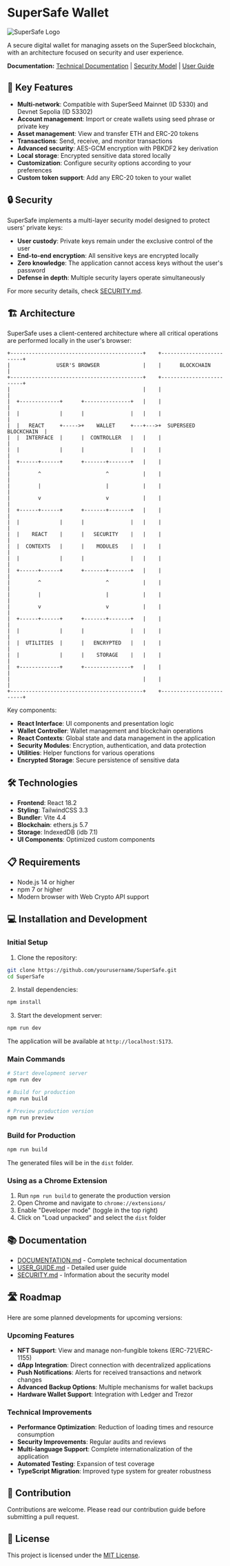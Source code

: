 # SuperSafe Wallet

![SuperSafe Logo](public/logo.png)

A secure digital wallet for managing assets on the SuperSeed blockchain, with an architecture focused on security and user experience.

**Documentation:** [Technical Documentation](DOCUMENTATION.md) | [Security Model](SECURITY.md) | [User Guide](USER_GUIDE.md)

## 🚀 Key Features

- **Multi-network**: Compatible with SuperSeed Mainnet (ID 5330) and Devnet Sepolia (ID 53302)
- **Account management**: Import or create wallets using seed phrase or private key
- **Asset management**: View and transfer ETH and ERC-20 tokens
- **Transactions**: Send, receive, and monitor transactions
- **Advanced security**: AES-GCM encryption with PBKDF2 key derivation
- **Local storage**: Encrypted sensitive data stored locally
- **Customization**: Configure security options according to your preferences
- **Custom token support**: Add any ERC-20 token to your wallet

## 🔒 Security

SuperSafe implements a multi-layer security model designed to protect users' private keys:

- **User custody**: Private keys remain under the exclusive control of the user
- **End-to-end encryption**: All sensitive keys are encrypted locally
- **Zero knowledge**: The application cannot access keys without the user's password
- **Defense in depth**: Multiple security layers operate simultaneously

For more security details, check [SECURITY.md](SECURITY.md).

## 🏗️ Architecture

SuperSafe uses a client-centered architecture where all critical operations are performed locally in the user's browser:

```
+-------------------------------------------+    +-------------------------+
|               USER'S BROWSER              |    |      BLOCKCHAIN         |
+-------------------------------------------+    +-------------------------+
|                                           |    |                         |
|  +-------------+      +---------------+   |    |                         |
|  |             |      |               |   |    |                         |
|  |   REACT     +----->+    WALLET     +---+--->+  SUPERSEED BLOCKCHAIN  |
|  |  INTERFACE  |      |  CONTROLLER   |   |    |                         |
|  |             |      |               |   |    |                         |
|  +------+------+      +-------+-------+   |    |                         |
|         ^                     ^           |    |                         |
|         |                     |           |    |                         |
|         v                     v           |    |                         |
|  +------+------+      +-------+-------+   |    |                         |
|  |             |      |               |   |    |                         |
|  |    REACT    |      |   SECURITY    |   |    |                         |
|  |  CONTEXTS   |      |    MODULES    |   |    |                         |
|  |             |      |               |   |    |                         |
|  +------+------+      +-------+-------+   |    |                         |
|         ^                     ^           |    |                         |
|         |                     |           |    |                         |
|         v                     v           |    |                         |
|  +------+------+      +-------+-------+   |    |                         |
|  |             |      |               |   |    |                         |
|  |  UTILITIES  |      |   ENCRYPTED   |   |    |                         |
|  |             |      |    STORAGE    |   |    |                         |
|  +-------------+      +---------------+   |    |                         |
|                                           |    |                         |
+-------------------------------------------+    +-------------------------+
```

Key components:
- **React Interface**: UI components and presentation logic
- **Wallet Controller**: Wallet management and blockchain operations
- **React Contexts**: Global state and data management in the application
- **Security Modules**: Encryption, authentication, and data protection
- **Utilities**: Helper functions for various operations
- **Encrypted Storage**: Secure persistence of sensitive data

## 🛠️ Technologies

- **Frontend**: React 18.2
- **Styling**: TailwindCSS 3.3
- **Bundler**: Vite 4.4
- **Blockchain**: ethers.js 5.7
- **Storage**: IndexedDB (idb 7.1)
- **UI Components**: Optimized custom components

## 📋 Requirements

- Node.js 14 or higher
- npm 7 or higher
- Modern browser with Web Crypto API support

## 💻 Installation and Development

### Initial Setup

1. Clone the repository:
```bash
git clone https://github.com/yourusername/SuperSafe.git
cd SuperSafe
```

2. Install dependencies:
```bash
npm install
```

3. Start the development server:
```bash
npm run dev
```

The application will be available at `http://localhost:5173`.

### Main Commands

```bash
# Start development server
npm run dev

# Build for production
npm run build

# Preview production version
npm run preview
```

### Build for Production

```bash
npm run build
```

The generated files will be in the `dist` folder.

### Using as a Chrome Extension

1. Run `npm run build` to generate the production version
2. Open Chrome and navigate to `chrome://extensions/`
3. Enable "Developer mode" (toggle in the top right)
4. Click on "Load unpacked" and select the `dist` folder

## 📚 Documentation

- [DOCUMENTATION.md](DOCUMENTATION.md) - Complete technical documentation
- [USER_GUIDE.md](USER_GUIDE.md) - Detailed user guide
- [SECURITY.md](SECURITY.md) - Information about the security model

## 🛣️ Roadmap

Here are some planned developments for upcoming versions:

### Upcoming Features

- **NFT Support**: View and manage non-fungible tokens (ERC-721/ERC-1155)
- **dApp Integration**: Direct connection with decentralized applications
- **Push Notifications**: Alerts for received transactions and network changes
- **Advanced Backup Options**: Multiple mechanisms for wallet backups
- **Hardware Wallet Support**: Integration with Ledger and Trezor

### Technical Improvements

- **Performance Optimization**: Reduction of loading times and resource consumption
- **Security Improvements**: Regular audits and reviews
- **Multi-language Support**: Complete internationalization of the application
- **Automated Testing**: Expansion of test coverage
- **TypeScript Migration**: Improved type system for greater robustness

## 🤝 Contribution

Contributions are welcome. Please read our contribution guide before submitting a pull request.

## 📄 License

This project is licensed under the [MIT License](LICENSE).
